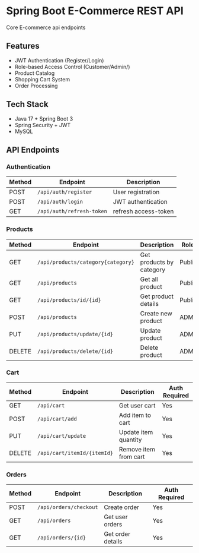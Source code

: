 # Spring Boot E-Commerce REST API

Core E-commerce api endpoints 

## Features
- JWT Authentication (Register/Login)
- Role-based Access Control (Customer/Admin/)
- Product Catalog 
- Shopping Cart System
- Order Processing

## Tech Stack
- Java 17 + Spring Boot 3
- Spring Security + JWT
- MySQL

## API Endpoints

### Authentication
| Method | Endpoint                 | Description            
|--------|--------------------------|------------------------
| POST   | `/api/auth/register`     | User registration      
| POST   | `/api/auth/login`        | JWT authentication     
| GET    | `/api/auth/refresh-token`| refresh access-token 

### Products
| Method | Endpoint                           | Description             | Roles         |
|--------|------------------------------------|-------------------------|---------------|
| GET    | `/api/products/category{category}` | Get products by category| Public        |
| GET    | `/api/products`                    | Get all product         | Public        |
| GET    | `/api/products/id/{id}`            | Get product details     | Public        |
| POST   | `/api/products`                    | Create new product      | ADMIN         |
| PUT    | `/api/products/update/{id}`        | Update product          | ADMIN         |
| DELETE | `/api/products/delete/{id}`        | Delete product          | ADMIN         |

### Cart
| Method | Endpoint                    | Description            | Auth Required |
|--------|-----------------------------|------------------------|---------------|
| GET    | `/api/cart`                 | Get user cart          | Yes           |
| POST   | `/api/cart/add`             | Add item to cart       | Yes           |
| PUT    | `/api/cart/update`          | Update item quantity   | Yes           |
| DELETE | `/api/cart/itemId/{itemId}` | Remove item from cart  | Yes           |

### Orders
| Method | Endpoint                      | Description            | Auth Required |
|--------|-------------------------------|------------------------|---------------|
| POST   | `/api/orders/checkout`        | Create order           | Yes           |
| GET    | `/api/orders`                 | Get user orders        | Yes           |
| GET    | `/api/orders/{id}`            | Get order details      | Yes           |
